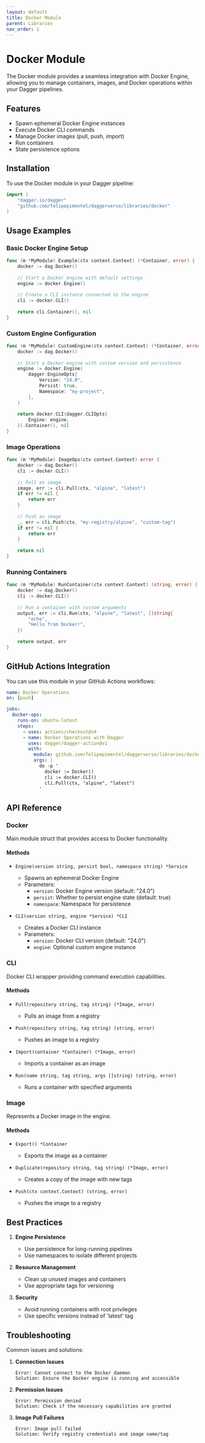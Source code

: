 ```yaml
---
layout: default
title: Docker Module
parent: Libraries
nav_order: 1
---
```


# Docker Module

The Docker module provides a seamless integration with Docker Engine, allowing you to manage containers, images, and Docker operations within your Dagger pipelines.

## Features

- Spawn ephemeral Docker Engine instances
- Execute Docker CLI commands
- Manage Docker images (pull, push, import)
- Run containers
- State persistence options

## Installation

To use the Docker module in your Dagger pipeline:

```go
import (
    "dagger.io/dagger"
    "github.com/felipepimentel/daggerverse/libraries/docker"
)
```

## Usage Examples

### Basic Docker Engine Setup

```go
func (m *MyModule) Example(ctx context.Context) (*Container, error) {
    docker := dag.Docker()
    
    // Start a Docker engine with default settings
    engine := docker.Engine()
    
    // Create a CLI instance connected to the engine
    cli := docker.CLI()
    
    return cli.Container(), nil
}
```

### Custom Engine Configuration

```go
func (m *MyModule) CustomEngine(ctx context.Context) (*Container, error) {
    docker := dag.Docker()
    
    // Start a Docker engine with custom version and persistence
    engine := docker.Engine(
        dagger.EngineOpts{
            Version: "24.0",
            Persist: true,
            Namespace: "my-project",
        },
    )
    
    return docker.CLI(dagger.CLIOpts{
        Engine: engine,
    }).Container(), nil
}
```

### Image Operations

```go
func (m *MyModule) ImageOps(ctx context.Context) error {
    docker := dag.Docker()
    cli := docker.CLI()
    
    // Pull an image
    image, err := cli.Pull(ctx, "alpine", "latest")
    if err != nil {
        return err
    }
    
    // Push an image
    _, err = cli.Push(ctx, "my-registry/alpine", "custom-tag")
    if err != nil {
        return err
    }
    
    return nil
}
```

### Running Containers

```go
func (m *MyModule) RunContainer(ctx context.Context) (string, error) {
    docker := dag.Docker()
    cli := docker.CLI()
    
    // Run a container with custom arguments
    output, err := cli.Run(ctx, "alpine", "latest", []string{
        "echo",
        "Hello from Docker!",
    })
    
    return output, err
}
```

## GitHub Actions Integration

You can use this module in your GitHub Actions workflows:

```yaml
name: Docker Operations
on: [push]

jobs:
  docker-ops:
    runs-on: ubuntu-latest
    steps:
      - uses: actions/checkout@v4
      - name: Docker Operations with Dagger
        uses: dagger/dagger-action@v1
        with:
          module: github.com/felipepimentel/daggerverse/libraries/docker
          args: |
            do -p '
              docker := Docker()
              cli := docker.CLI()
              cli.Pull(ctx, "alpine", "latest")
            '
```

## API Reference

### Docker

Main module struct that provides access to Docker functionality.

#### Methods

- `Engine(version string, persist bool, namespace string) *Service`
  - Spawns an ephemeral Docker Engine
  - Parameters:
    - `version`: Docker Engine version (default: "24.0")
    - `persist`: Whether to persist engine state (default: true)
    - `namespace`: Namespace for persistence

- `CLI(version string, engine *Service) *CLI`
  - Creates a Docker CLI instance
  - Parameters:
    - `version`: Docker CLI version (default: "24.0")
    - `engine`: Optional custom engine instance

### CLI

Docker CLI wrapper providing command execution capabilities.

#### Methods

- `Pull(repository string, tag string) (*Image, error)`
  - Pulls an image from a registry
  
- `Push(repository string, tag string) (string, error)`
  - Pushes an image to a registry
  
- `Import(container *Container) (*Image, error)`
  - Imports a container as an image
  
- `Run(name string, tag string, args []string) (string, error)`
  - Runs a container with specified arguments

### Image

Represents a Docker image in the engine.

#### Methods

- `Export() *Container`
  - Exports the image as a container
  
- `Duplicate(repository string, tag string) (*Image, error)`
  - Creates a copy of the image with new tags
  
- `Push(ctx context.Context) (string, error)`
  - Pushes the image to a registry

## Best Practices

1. **Engine Persistence**
   - Use persistence for long-running pipelines
   - Use namespaces to isolate different projects

2. **Resource Management**
   - Clean up unused images and containers
   - Use appropriate tags for versioning

3. **Security**
   - Avoid running containers with root privileges
   - Use specific versions instead of 'latest' tag

## Troubleshooting

Common issues and solutions:

1. **Connection Issues**
   ```
   Error: Cannot connect to the Docker daemon
   Solution: Ensure the Docker engine is running and accessible
   ```

2. **Permission Issues**
   ```
   Error: Permission denied
   Solution: Check if the necessary capabilities are granted
   ```

3. **Image Pull Failures**
   ```
   Error: Image pull failed
   Solution: Verify registry credentials and image name/tag
   ``` 